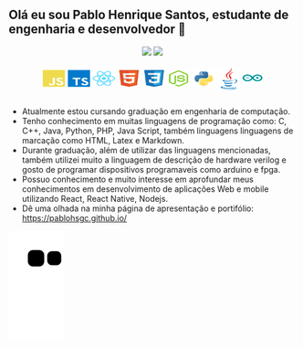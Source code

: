 ## Olá eu sou Pablo Henrique Santos, estudante de engenharia e desenvolvedor 👋
<div align="center">
  <a href="https://github.com/pablohsgc"></a>
  <img height="180em" src="https://github-readme-stats.vercel.app/api?username=pablohsgc&show_icons=true&theme=dracula&include_all_commits=true&count_private=true"/>
  <img height="180em" src="https://github-readme-stats.vercel.app/api/top-langs/?username=pablohsgc&layout=compact&langs_count=7&theme=dracula"/>
</div>
  
<div style="display: inline_block;" align="center"><br>
  <img align="center" alt="Pablo-Js" height="30" width="40" src="https://raw.githubusercontent.com/devicons/devicon/master/icons/javascript/javascript-plain.svg">
  <img align="center" alt="Pablo-Ts" height="30" width="40" src="https://raw.githubusercontent.com/devicons/devicon/master/icons/typescript/typescript-plain.svg">
  <img align="center" alt="Pablo-React" height="30" width="40" src="https://raw.githubusercontent.com/devicons/devicon/master/icons/react/react-original.svg">
  <img align="center" alt="Pablo-HTML" height="30" width="40" src="https://raw.githubusercontent.com/devicons/devicon/master/icons/html5/html5-original.svg">
  <img align="center" alt="Pablo-CSS" height="30" width="40" src="https://raw.githubusercontent.com/devicons/devicon/master/icons/css3/css3-original.svg">
  <img align="center" alt="Pablo-CSS" height="30" width="40" src="https://github.com/devicons/devicon/blob/master/icons/nodejs/nodejs-plain.svg">
  <img align="center" alt="Pablo-Python" height="30" width="40" src="https://raw.githubusercontent.com/devicons/devicon/master/icons/python/python-original.svg">
  <img align="center" alt="Pablo-Javaeight="30" width="40" src="https://github.com/devicons/devicon/blob/master/icons/java/java-original.svg">
  <img align="center" alt="Pablo-Arduino" height="25" width="35" src="https://github.com/devicons/devicon/blob/master/icons/arduino/arduino-original.svg">
</div>


  ##
   
- Atualmente estou cursando graduação em engenharia de computação.
- Tenho conhecimento em muitas linguagens de programação como: C, C++, Java, Python, PHP, Java Script, também linguagens linguagens de marcação como HTML, Latex e Markdown.
- Durante graduação, além de utilizar das linguagens mencionadas, também utilizei muito a linguagem de descrição de hardware verilog e gosto de programar dispositivos programaveis como arduino e fpga.
- Possuo conhecimento e muito interesse em aprofundar meus conhecimentos em desenvolvimento de aplicações Web e mobile utilizando React, React Native, Nodejs. 
- Dê uma olhada na minha página de apresentação e portifólio: https://pablohsgc.github.io/
                              
![Snake animation](https://github.com/rafaballerini/rafaballerini/blob/output/github-contribution-grid-snake.svg)

